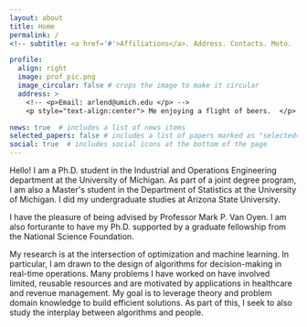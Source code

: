 ```yaml
---
layout: about
title: Home
permalink: /
<!-- subtitle: <a href='#'>Affiliations</a>. Address. Contacts. Moto.  Etc. -->

profile:
  align: right
  image: prof_pic.png
  image_circular: false # crops the image to make it circular
  address: >
    <!-- <p>Email: arlend@umich.edu </p> -->
    <p style="text-align:center"> Me enjoying a flight of beers.  </p>

news: true  # includes a list of news items
selected_papers: false # includes a list of papers marked as "selected={true}"
social: true  # includes social icons at the bottom of the page
---
```


Hello! I am a Ph.D. student in the Industrial and Operations Engineering department at the University of Michigan. As part of a joint degree program, I am also a Master's student in the Department of Statistics at the University of Michigan. I did my undergraduate studies at Arizona State University.

I have the pleasure of being advised by Professor Mark P. Van Oyen. I am also forturante to have my Ph.D. supported by a graduate fellowship from the National Science Foundation.

My research is at the intersection of optimization and machine learning. In particular, I am drawn to the design of algorithms for decision-making  in real-time operations. Many problems I have worked on have involved limited, reusable resources and are motivated by applications in healthcare and revenue management. My goal is to leverage theory and problem domain knowledge to build efficient solutions. As part of this, I seek to also study the interplay between algorithms and people.





<!-- I have worked with several hospitals on projects concerning surgery scheduling, hospital admissions, and bed placements. I also collaborate with clinicians in the US and UK to improve disease management of glaucoma.    -->
